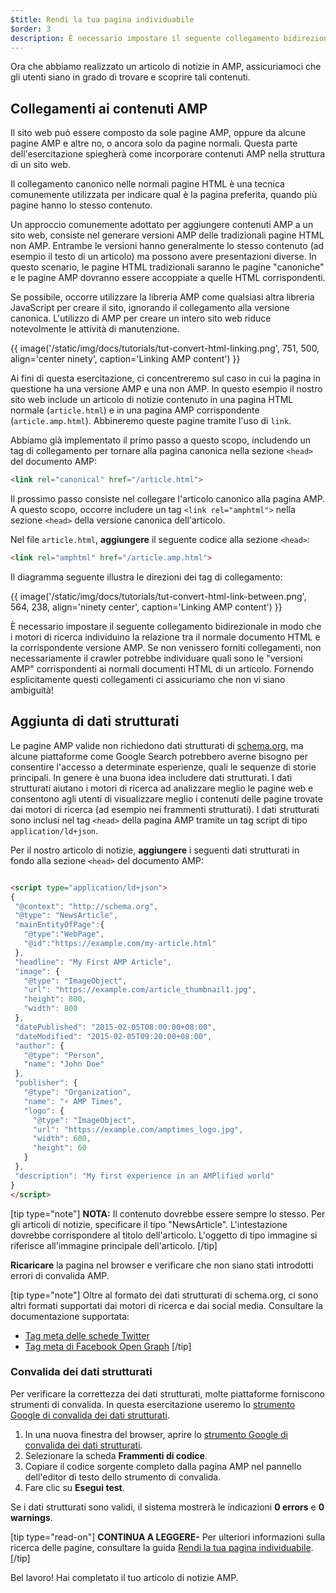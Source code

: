 ```yaml
---
$title: Rendi la tua pagina individuabile
$order: 3
description: È necessario impostare il seguente collegamento bidirezionale in modo che i motori di ricerca individuino la relazione tra il normale documento HTML e la corrispondente versione AMP.
---
```


Ora che abbiamo realizzato un articolo di notizie in AMP, assicuriamoci che gli utenti siano in grado di trovare e scoprire tali contenuti.

## Collegamenti ai contenuti AMP

Il sito web può essere composto da sole pagine AMP, oppure da alcune pagine AMP e altre no, o ancora solo da pagine normali. Questa parte dell'esercitazione spiegherà come incorporare contenuti AMP nella struttura di un sito web.

Il collegamento canonico nelle normali pagine HTML è una tecnica comunemente utilizzata per indicare qual è la pagina preferita, quando più pagine hanno lo stesso contenuto.

Un approccio comunemente adottato per aggiungere contenuti AMP a un sito web, consiste nel generare versioni AMP delle tradizionali pagine HTML non AMP. Entrambe le versioni hanno generalmente lo stesso contenuto (ad esempio il testo di un articolo) ma possono avere presentazioni diverse. In questo scenario, le pagine HTML tradizionali saranno le pagine "canoniche" e le pagine AMP dovranno essere accoppiate a quelle HTML corrispondenti.

Se possibile, occorre utilizzare la libreria AMP come qualsiasi altra libreria JavaScript per creare il sito, ignorando il collegamento alla versione canonica. L'utilizzo di AMP per creare un intero sito web riduce notevolmente le attività di manutenzione.

{{ image('/static/img/docs/tutorials/tut-convert-html-linking.png', 751, 500, align='center ninety', caption='Linking AMP content') }}

Ai fini di questa esercitazione, ci concentreremo sul caso in cui la pagina in questione ha una versione AMP e una non AMP. In questo esempio il nostro sito web include un articolo di notizie contenuto in una pagina HTML normale (`article.html`) e in una pagina AMP corrispondente (`article.amp.html`). Abbineremo queste pagine tramite l'uso di `link`.

Abbiamo già implementato il primo passo a questo scopo, includendo un tag di collegamento per tornare alla pagina canonica nella sezione `<head>` del documento AMP:

```html
<link rel="canonical" href="/article.html">
```

Il prossimo passo consiste nel collegare l'articolo canonico alla pagina AMP. A questo scopo, occorre includere un tag `<link rel="amphtml">` nella sezione `<head>` della versione canonica dell'articolo.

Nel file `article.html`, **aggiungere** il seguente codice alla sezione `<head>`:

```html
<link rel="amphtml" href="/article.amp.html">
```

Il diagramma seguente illustra le direzioni dei tag di collegamento:

{{ image('/static/img/docs/tutorials/tut-convert-html-link-between.png', 564, 238, align='ninety center', caption='Linking AMP content') }}

È necessario impostare il seguente collegamento bidirezionale in modo che i motori di ricerca individuino la relazione tra il normale documento HTML e la corrispondente versione AMP. Se non venissero forniti collegamenti, non necessariamente il crawler potrebbe individuare quali sono le "versioni AMP" corrispondenti ai normali documenti HTML di un articolo. Fornendo esplicitamente questi collegamenti ci assicuriamo che non vi siano ambiguità!

## Aggiunta di dati strutturati

Le pagine AMP valide non richiedono dati strutturati di [schema.org](http://schema.org/), ma alcune piattaforme come Google Search potrebbero averne bisogno per consentire l'accesso a determinate esperienze, quali le sequenze di storie principali. In genere è una buona idea includere dati strutturati. I dati strutturati aiutano i motori di ricerca ad analizzare meglio le pagine web e consentono agli utenti di visualizzare meglio i contenuti delle pagine trovate dai motori di ricerca (ad esempio nei frammenti strutturati). I dati strutturati sono inclusi nel tag `<head>` della pagina AMP tramite un tag script di tipo `application/ld+json`.

Per il nostro articolo di notizie, **aggiungere** i seguenti dati strutturati in fondo alla sezione `<head>` del documento AMP:

```html

<script type="application/ld+json">
{
 "@context": "http://schema.org",
 "@type": "NewsArticle",
 "mainEntityOfPage":{
   "@type":"WebPage",
   "@id":"https://example.com/my-article.html"
 },
 "headline": "My First AMP Article",
 "image": {
   "@type": "ImageObject",
   "url": "https://example.com/article_thumbnail1.jpg",
   "height": 800,
   "width": 800
 },
 "datePublished": "2015-02-05T08:00:00+08:00",
 "dateModified": "2015-02-05T09:20:00+08:00",
 "author": {
   "@type": "Person",
   "name": "John Doe"
 },
 "publisher": {
   "@type": "Organization",
   "name": "⚡ AMP Times",
   "logo": {
     "@type": "ImageObject",
     "url": "https://example.com/amptimes_logo.jpg",
     "width": 600,
     "height": 60
   }
 },
 "description": "My first experience in an AMPlified world"
}
</script>
```

[tip type="note"] **NOTA:** Il contenuto dovrebbe essere sempre lo stesso. Per gli articoli di notizie, specificare il tipo "NewsArticle". L'intestazione dovrebbe corrispondere al titolo dell'articolo. L'oggetto di tipo immagine si riferisce all'immagine principale dell'articolo. [/tip]

**Ricaricare** la pagina nel browser e verificare che non siano stati introdotti errori di convalida AMP.

[tip type="note"] Oltre al formato dei dati strutturati di schema.org, ci sono altri formati supportati dai motori di ricerca e dai social media. Consultare la documentazione supportata:

- [Tag meta delle schede Twitter](https://dev.twitter.com/cards/overview)
- [Tag meta di Facebook Open Graph](https://developers.facebook.com/docs/sharing/webmasters) [/tip]

### Convalida dei dati strutturati

Per verificare la correttezza dei dati strutturati, molte piattaforme forniscono strumenti di convalida. In questa esercitazione useremo lo [strumento Google di convalida dei dati strutturati](https://developers.google.com/structured-data/testing-tool/).

1. In una nuova finestra del browser, aprire lo [strumento Google di convalida dei dati strutturati](https://developers.google.com/structured-data/testing-tool/).
2. Selezionare la scheda **Frammenti di codice**.
3. Copiare il codice sorgente completo dalla pagina AMP nel pannello dell'editor di testo dello strumento di convalida.
4. Fare clic su **Esegui test**.

Se i dati strutturati sono validi, il sistema mostrerà le indicazioni **0 errors** e **0 warnings**.

[tip type="read-on"] **CONTINUA A LEGGERE-** Per ulteriori informazioni sulla ricerca delle pagine, consultare la guida [Rendi la tua pagina individuabile](../../../../documentation/guides-and-tutorials/optimize-measure/discovery.md). [/tip]

Bel lavoro! Hai completato il tuo articolo di notizie AMP.

